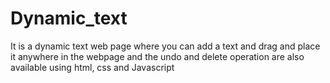 # Dynamic_text
It is a dynamic text web page where you can add a text and drag and place it anywhere in the webpage and the undo and delete operation are also available using html, css and Javascript

